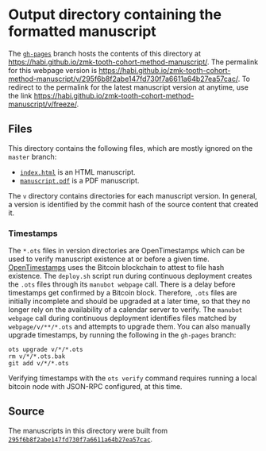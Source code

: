 # Output directory containing the formatted manuscript

The [`gh-pages`](https://github.com/habi/zmk-tooth-cohort-method-manuscript/tree/gh-pages) branch hosts the contents of this directory at <https://habi.github.io/zmk-tooth-cohort-method-manuscript/>.
The permalink for this webpage version is <https://habi.github.io/zmk-tooth-cohort-method-manuscript/v/295f6b8f2abe147fd730f7a6611a64b27ea57cac/>.
To redirect to the permalink for the latest manuscript version at anytime, use the link <https://habi.github.io/zmk-tooth-cohort-method-manuscript/v/freeze/>.

## Files

This directory contains the following files, which are mostly ignored on the `master` branch:

+ [`index.html`](index.html) is an HTML manuscript.
+ [`manuscript.pdf`](manuscript.pdf) is a PDF manuscript.

The `v` directory contains directories for each manuscript version.
In general, a version is identified by the commit hash of the source content that created it.

### Timestamps

The `*.ots` files in version directories are OpenTimestamps which can be used to verify manuscript existence at or before a given time.
[OpenTimestamps](https://opentimestamps.org/) uses the Bitcoin blockchain to attest to file hash existence.
The `deploy.sh` script run during continuous deployment creates the `.ots` files through its `manubot webpage` call.
There is a delay before timestamps get confirmed by a Bitcoin block.
Therefore, `.ots` files are initially incomplete and should be upgraded at a later time, so that they no longer rely on the availability of a calendar server to verify.
The `manubot webpage` call during continuous deployment identifies files matched by `webpage/v/**/*.ots` and attempts to upgrade them.
You can also manually upgrade timestamps, by running the following in the `gh-pages` branch:

```shell
ots upgrade v/*/*.ots
rm v/*/*.ots.bak
git add v/*/*.ots
```

Verifying timestamps with the `ots verify` command requires running a local bitcoin node with JSON-RPC configured, at this time.

## Source

The manuscripts in this directory were built from
[`295f6b8f2abe147fd730f7a6611a64b27ea57cac`](https://github.com/habi/zmk-tooth-cohort-method-manuscript/commit/295f6b8f2abe147fd730f7a6611a64b27ea57cac).
